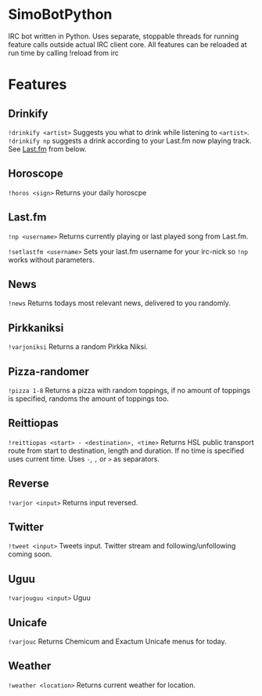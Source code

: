 SimoBotPython
=============

IRC bot written in Python. Uses separate, stoppable threads for running feature calls outside actual IRC client core. All features can be reloaded at run time by calling !reload from irc


Features
========

Drinkify
-------
`!drinkify <artist>` Suggests you what to drink while listening to `<artist>`. `!drinkify np` suggests a drink according to your Last.fm now playing track. See [Last.fm](#lastfm) from below.

Horoscope
-----

`!horos <sign>` Returns your daily horoscpe

Last.fm
-------

`!np <username>` Returns currently playing or last played song from Last.fm.

`!setlastfm <username>` Sets your last.fm username for your irc-nick so `!np` works without parameters.

News
----

`!news` Returns todays most relevant news, delivered to you randomly.

Pirkkaniksi
-----------

`!varjoniksi` Returns a random Pirkka Niksi.

Pizza-randomer
--------------

`!pizza 1-8` Returns a pizza with random toppings, if no amount of toppings is specified, randoms the amount of toppings too.

Reittiopas
----------

`!reittiopas <start> - <destination>, <time>` Returns HSL public transport route from start to destination, length and duration. If no time is specified uses current time. Uses `-`, `,` or `>` as separators.

Reverse
-------

`!varjor <input>` Returns input reversed.

Twitter
-------

`!tweet <input>` Tweets input. Twitter stream and following/unfollowing coming soon.

Uguu
----

`!varjouguu <input>` Uguu

Unicafe
-------

`!varjouc` Returns Chemicum and Exactum Unicafe menus for today.


Weather
-------

`!weather <location>` Returns current weather for location.

